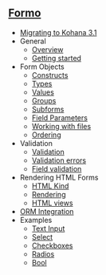 ## [Formo]()
 - [Migrating to Kohana 3.1](formo.31migration)
 - General
	 - [Overview](formo.overview)
	 - [Getting started](formo.getting-started)
 - Form Objects
	 - [Constructs](formo.constructs)
	 - [Types](formo.types)
	 - [Values](formo.values)
	 - [Groups](formo.groups)
	 - [Subforms](formo.subforms)
	 - [Field Parameters](formo.parameters)
	 - [Working with files](formo.files)
	 - [Ordering](formo.ordering)
 - Validation
	 - [Validation](formo.validation)
	 - [Validation errors](formo.errors)
	 - [Field validation](formo.validation-field)
 - Rendering HTML Forms
	 - [HTML Kind](formo.html_kind)
	 - [Rendering](formo.rendering)
	 - [HTML views](formo.html-views)
 - [ORM Integration](formo.orm)
 - Examples
 	- [Text Input](formo.ex.input)
 	- [Select](formo.ex.select)
 	- [Checkboxes](formo.ex.checkboxes)
 	- [Radios](formo.ex.radios)
 	- [Bool](formo.ex.bool)